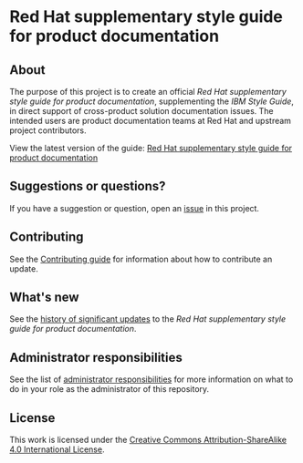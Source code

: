 # Red Hat supplementary style guide for product documentation

## About

The purpose of this project is to create an official _Red Hat supplementary style guide for product documentation_, supplementing the _IBM Style Guide_, in direct support of cross-product solution documentation issues. The intended users are product documentation teams at Red Hat and upstream project contributors.

View the latest version of the guide: [Red Hat supplementary style guide for product documentation](https://redhat-documentation.github.io/supplementary-style-guide/)

## Suggestions or questions?

If you have a suggestion or question, open an [issue](https://github.com/redhat-documentation/doc-style/issues) in this project.

## Contributing

See the [Contributing guide](CONTRIBUTING.md) for information about how to contribute an update.

## What's new

See the [history of significant updates](HISTORY.md) to the _Red Hat supplementary style guide for product documentation_.

## Administrator responsibilities

See the list of [administrator responsibilities](ADMIN.adoc) for more information on what to do in your role as the administrator of this repository.  

## License

This work is licensed under the [Creative Commons Attribution-ShareAlike 4.0 International License](https://creativecommons.org/licenses/by-sa/4.0/).
